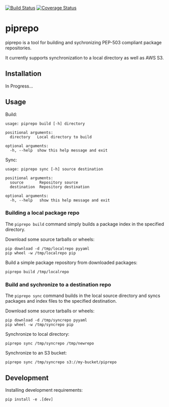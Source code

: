 [![Build Status](https://travis-ci.org/colinhoglund/piprepo.svg?branch=master)](https://travis-ci.org/colinhoglund/piprepo)
[![Coverage Status](https://coveralls.io/repos/github/colinhoglund/piprepo/badge.svg?branch=master)](https://coveralls.io/github/colinhoglund/piprepo?branch=master)

# piprepo
piprepo is a tool for building and sychronizing PEP-503 compliant package repositories.

It currently supports synchronization to a local directory as well as AWS S3.

## Installation

In Progress...

## Usage

Build:

    usage: piprepo build [-h] directory

    positional arguments:
      directory   Local directory to build

    optional arguments:
      -h, --help  show this help message and exit

Sync:

    usage: piprepo sync [-h] source destination

    positional arguments:
      source       Repository source
      destination  Repository destination

    optional arguments:
      -h, --help   show this help message and exit

### Building a local package repo

The `piprepo build` command simply builds a package index in the
specified directory.

Download some source tarballs or wheels:

    pip download -d /tmp/localrepo pyyaml
    pip wheel -w /tmp/localrepo pip

Build a simple package repository from downloaded packages:

    piprepo build /tmp/localrepo

### Build and sychronize to a destination repo

The `piprepo sync` command builds in the local source directory and
syncs packages and index files to the specified destination.

Download some source tarballs or wheels:

    pip download -d /tmp/syncrepo pyyaml
    pip wheel -w /tmp/syncrepo pip

Synchronize to local directory:

    piprepo sync /tmp/syncrepo /tmp/newrepo

Synchronize to an S3 bucket:

    piprepo sync /tmp/syncrepo s3://my-bucket/piprepo

## Development

Installing development requirements:

    pip install -e .[dev]
